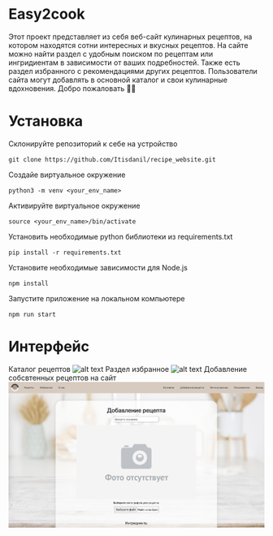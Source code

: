 # Easy2cook

Этот проект представляет из себя веб-сайт кулинарных рецептов, на котором находятся сотни интересных и вкусных рецептов. На сайте можно найти раздел с удобным поиском по рецептам или ингридиентам в зависимости от ваших подребностей. Также есть раздел избранного с рекомендациями других рецептов. Пользователи сайта могут добавлять в основной каталог и свои кулинарные вдохновения. Добро пожаловать 👨‍🍳

# Установка

Склонируйте репозиторий к себе на устройство

```
git clone https://github.com/Itisdanil/recipe_website.git
```

Создайе виртуальное окружение

```
python3 -m venv <your_env_name>
```

Активируйте виртуальное окружение

```
source <your_env_name>/bin/activate
```

Установить необходимые python библиотеки из requirements.txt

```
pip install -r requirements.txt
```

Установите необходимые зависимости для Node.js

```
npm install
```

Запустите приложение на локальном компьютере

```
npm run start
```

# Интерфейс

Каталог рецептов
![alt text](https://github.com/Itisdanil/recipe_website/blob/main/frontend/public/image/other/git1.png)
Раздел избранное
![alt text](https://github.com/Itisdanil/recipe_website/blob/main/frontend/public/image/other/git2.png)
Добавление собсвтенных рецептов на сайт
![alt text](https://github.com/Itisdanil/recipe_website/blob/main/frontend/public/image/other/git3.png)
